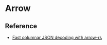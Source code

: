 # Arrow

## Reference

* [Fast columnar JSON decoding with arrow-rs](https://www.arroyo.dev/blog/fast-arrow-json-decoding)
